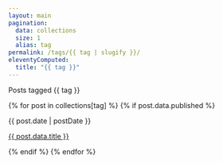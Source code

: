 ```yaml
---
layout: main
pagination:
  data: collections
  size: 1
  alias: tag
permalink: /tags/{{ tag | slugify }}/
eleventyComputed:
  title: "{{ tag }}"
---  
```

<p class="title-wide mb-6">
  Posts tagged <span class="ml-1 font-sans py-0.5 px-2 rounded-lg text-stone-900/[.48] dark:text-stone-50/[.55] border border-stone-300 dark:border-stone-50/[.20]">{{ tag }}</span>
</p>
<!-- Enclose post list with div -->
<div>
{% for post in collections[tag] %}
{% if post.data.published %}
<div class="space-y-2 mb-5">
    <p class="date">{{ post.date | postDate }}</p>
    <p class="text-wide post-title link-hover">
      <a href="{{ post.url }}">{{ post.data.title }}</a>
    </p>
</div>
{% endif %}
{% endfor %}
</div>

